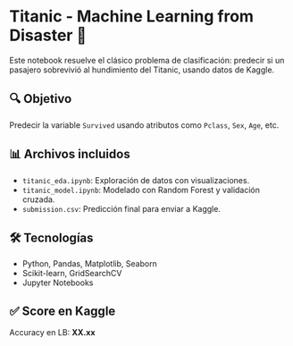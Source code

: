 # Titanic - Machine Learning from Disaster 🚢

Este notebook resuelve el clásico problema de clasificación: predecir si un pasajero sobrevivió al hundimiento del Titanic, usando datos de Kaggle.

## 🔍 Objetivo

Predecir la variable `Survived` usando atributos como `Pclass`, `Sex`, `Age`, etc.

## 📊 Archivos incluidos

- `titanic_eda.ipynb`: Exploración de datos con visualizaciones.
- `titanic_model.ipynb`: Modelado con Random Forest y validación cruzada.
- `submission.csv`: Predicción final para enviar a Kaggle.

## 🛠️ Tecnologías

- Python, Pandas, Matplotlib, Seaborn
- Scikit-learn, GridSearchCV
- Jupyter Notebooks

## ✅ Score en Kaggle

Accuracy en LB: **XX.xx**


